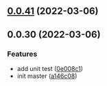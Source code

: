 ## [0.0.41](https://github.com/lio-mengxiang/mx-design-cli/compare/v0.0.30...v0.0.41) (2022-03-06)



## 0.0.30 (2022-03-06)


### Features

* add unit test ([0e008c1](https://github.com/lio-mengxiang/mx-design-cli/commit/0e008c1007a26e4ff430c3f31ae2f0a5507a932f))
* init master ([a146c08](https://github.com/lio-mengxiang/mx-design-cli/commit/a146c089ebf6e1051b4056feda2357e95804f9e3))



